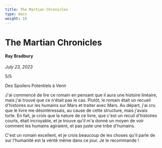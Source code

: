 ```yaml
---
title: The Martian Chronicles
type: docs
weight: 10
---
```


# The Martian Chronicles

#### Ray Bradbury

*July 23, 2023*  

5/5

Des Spoilers Potentiels à Venir

J'ai commencé de lire ce romain en pensant que il aura une histoire linéaire, mais j'ai trouvé que ce n'était pas le cas. Plutôt, le romain était un recueil d'histoires sur les humains sur Mars et traiter avec Mars. Au départ, j'ai cru que le livre me désintéressais, au cause de cette structure, mais j'avais torte. En fait, je crois que la nature de ce livre, que c'est un recuil d'histoires courts, était incroyable, et je trouve qu'il m'a donné un moyen de voir comment les humains agiraient, et pas juste une tribe d'humains.

C'est un romain excellent, et je crois beaucoup de les choses qu'il parle de sur l'humanité est la vérité même dans ce jour. Je le recommande !
